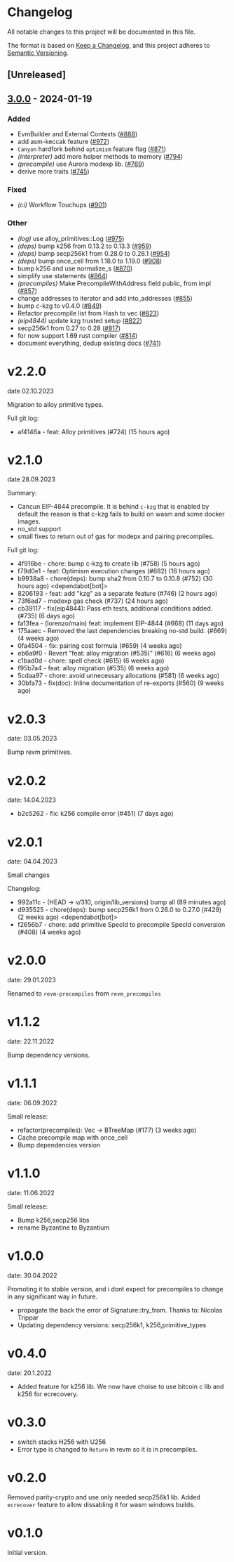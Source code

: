 # Changelog
All notable changes to this project will be documented in this file.

The format is based on [Keep a Changelog](https://keepachangelog.com/en/1.0.0/),
and this project adheres to [Semantic Versioning](https://semver.org/spec/v2.0.0.html).

## [Unreleased]

## [3.0.0](https://github.com/toothpickstirvat/revm/compare/revm-precompile-v2.2.0...revm-precompile-v3.0.0) - 2024-01-19

### Added
- EvmBuilder and External Contexts ([#888](https://github.com/toothpickstirvat/revm/pull/888))
- add asm-keccak feature ([#972](https://github.com/toothpickstirvat/revm/pull/972))
- `Canyon` hardfork behind `optimism` feature flag ([#871](https://github.com/toothpickstirvat/revm/pull/871))
- *(interpreter)* add more helper methods to memory ([#794](https://github.com/toothpickstirvat/revm/pull/794))
- *(precompile)* use Aurora modexp lib. ([#769](https://github.com/toothpickstirvat/revm/pull/769))
- derive more traits ([#745](https://github.com/toothpickstirvat/revm/pull/745))

### Fixed
- *(ci)* Workflow Touchups ([#901](https://github.com/toothpickstirvat/revm/pull/901))

### Other
- *(log)* use alloy_primitives::Log ([#975](https://github.com/toothpickstirvat/revm/pull/975))
- *(deps)* bump k256 from 0.13.2 to 0.13.3 ([#959](https://github.com/toothpickstirvat/revm/pull/959))
- *(deps)* bump secp256k1 from 0.28.0 to 0.28.1 ([#954](https://github.com/toothpickstirvat/revm/pull/954))
- *(deps)* bump once_cell from 1.18.0 to 1.19.0 ([#908](https://github.com/toothpickstirvat/revm/pull/908))
- bump k256 and use normalize_s ([#870](https://github.com/toothpickstirvat/revm/pull/870))
- simplify use statements ([#864](https://github.com/toothpickstirvat/revm/pull/864))
- *(precompiles)* Make PrecompileWithAddress field public, from impl ([#857](https://github.com/toothpickstirvat/revm/pull/857))
- change addresses to iterator and add into_addresses ([#855](https://github.com/toothpickstirvat/revm/pull/855))
- bump c-kzg to v0.4.0 ([#849](https://github.com/toothpickstirvat/revm/pull/849))
- Refactor precompile list from Hash to vec ([#823](https://github.com/toothpickstirvat/revm/pull/823))
- *(eip4844)* update kzg trusted setup ([#822](https://github.com/toothpickstirvat/revm/pull/822))
- secp256k1 from 0.27 to 0.28 ([#817](https://github.com/toothpickstirvat/revm/pull/817))
- for now support 1.69 rust compiler ([#814](https://github.com/toothpickstirvat/revm/pull/814))
- document everything, dedup existing docs ([#741](https://github.com/toothpickstirvat/revm/pull/741))

# v2.2.0
date 02.10.2023

Migration to alloy primitive types.

Full git log:
* af4146a - feat: Alloy primitives (#724) (15 hours ago) <evalir>

# v2.1.0
date 28.09.2023

 Summary:
 * Cancun EIP-4844 precompile. It is behind `c-kzg` that is enabled by default
    the reason is that c-kzg fails to build on wasm and some docker images.
 * no_std support
 * small fixes to return out of gas for modepx and pairing precompiles.

Full git log:
* 4f916be - chore: bump c-kzg to create lib (#758) (5 hours ago) <rakita>
* f79d0e1 - feat: Optimism execution changes (#682) (16 hours ago) <clabby>
* b9938a8 - chore(deps): bump sha2 from 0.10.7 to 0.10.8 (#752) (30 hours ago) <dependabot[bot]>
* 8206193 - feat: add "kzg" as a separate feature (#746) (2 hours ago) <DaniPopes>
* 73f6ad7 - modexp gas check (#737) (24 hours ago) <Alessandro Mazza>
* cb39117 - fix(eip4844): Pass eth tests, additional conditions added. (#735) (6 days ago) <rakita>
* fa13fea - (lorenzo/main) feat: implement EIP-4844 (#668) (11 days ago) <DaniPopes>
* 175aaec - Removed the last dependencies breaking no-std build. (#669) (4 weeks ago) <Lucas Clemente Vella>
* 0fa4504 - fix: pairing cost formula  (#659) (4 weeks ago) <xkx>
* eb6a9f0 - Revert "feat: alloy migration (#535)" (#616) (6 weeks ago) <rakita>
* c1bad0d - chore: spell check (#615) (6 weeks ago) <Roman Krasiuk>
* f95b7a4 - feat: alloy migration (#535) (6 weeks ago) <DaniPopes>
* 5cdaa97 - chore: avoid unnecessary allocations (#581) (6 weeks ago) <DaniPopes>
* 30bfa73 - fix(doc): Inline documentation of re-exports (#560) (9 weeks ago) <Yiannis Marangos>

# v2.0.3
date: 03.05.2023

Bump revm primitives.

# v2.0.2
date: 14.04.2023

* b2c5262 - fix: k256 compile error (#451) (7 days ago) <rakita>

# v2.0.1
date: 04.04.2023

Small changes

Changelog:
* 992a11c - (HEAD -> v/310, origin/lib_versions) bump all (89 minutes ago) <rakita>
* d935525 - chore(deps): bump secp256k1 from 0.26.0 to 0.27.0 (#429) (2 weeks ago) <dependabot[bot]>
* f2656b7 - chore: add primitive SpecId to precompile SpecId conversion (#408) (4 weeks ago) <Matthias Seitz>
# v2.0.0
date: 29.01.2023

Renamed to `revm-precompiles` from `revm_precompiles`

# v1.1.2
date: 22.11.2022

Bump dependency versions.

# v1.1.1
date: 06.09.2022

Small release:
* refactor(precompiles): Vec -> BTreeMap (#177) (3 weeks ago) <Alexey Shekhirin>
* Cache precompile map with once_cell
* Bump dependencies version

# v1.1.0
date: 11.06.2022

Small release:
* Bump k256,secp256 libs
* rename Byzantine to Byzantium

# v1.0.0
date: 30.04.2022

Promoting it to stable version, and i dont expect for precompiles to change in any significant way in future.

* propagate the back the error of Signature::try_from. Thanks to: Nicolas Trippar
* Updating dependency versions: secp256k1, k256,primitive_types
# v0.4.0
date: 20.1.2022

* Added feature for k256 lib. We now have choise to use bitcoin c lib and k256 for ecrecovery.

# v0.3.0

* switch stacks H256 with U256 
* Error type is changed to `Return` in revm so it is in precompiles.
# v0.2.0

Removed parity-crypto and use only needed secp256k1 lib. Added `ecrecover` feature to allow dissabling it for wasm windows builds.

# v0.1.0

Initial version.